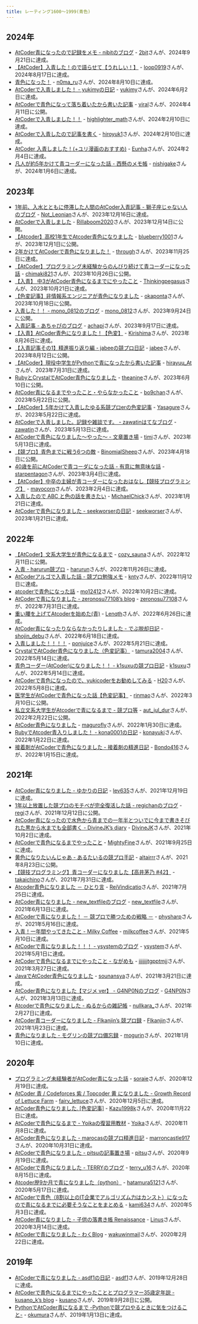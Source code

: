 ```yaml
---
title: レーティング1600〜1999(青色)
---
```


## 2024年

- [AtCoder青になったので記録をメモ - nibitのブログ](https://2bitpng.hatenablog.com/entry/2024/09/22/085912) - [2bit](https://atcoder.jp/users/2bit)さんが、2024年9月21日に達成。
- [【AtCoder】入青した！ので語らせて【うれしい！】](https://zenn.dev/loop0919/articles/5a66f529ba9e08) - [loop0919](https://atcoder.jp/users/loop0919)さんが、2024年8月17日に達成。
- [青色になった！](https://warp-asteroid-8f6.notion.site/97f48f73432e4bb0b453178264c219f7) - [n0ma_ru](https://atcoder.jp/users/n0ma_ru)さんが、2024年8月10日に達成。
- [AtCoderで入青しました！ - yukimyの日記](https://negiyukino.hatenablog.com/entry/2024/06/03/195516) - [yukimy](https://atcoder.jp/users/yukimy)さんが、2024年6月2日に達成。
- [AtCoderで青色になって落ち着いたから書いた記事](https://qiita.com/viral_8/items/6ce0fbc58dbe55f8e7ae) - [viral](https://atcoder.jp/users/viral)さんが、2024年4月11日に公開。
- [AtCoderで入青しました！！](https://qiita.com/highlighter_math/items/4e28ac3aa3d7b592d514) - [highlighter_math](https://atcoder.jp/users/highlighter_math)さんが、2024年2月10日に達成。
- [AtCoderで入青したので記事を書く](https://qiita.com/hiroyuk1/items/5a75448e826bb08a17e4) - [hiroyuk1](https://atcoder.jp/users/hiroyuk1)さんが、2024年2月10日に達成。
- [AtCoder 入青しました！(+ユリ漫画のおすすめ)](https://riyuna.hatenablog.com/entry/2024/02/07/003642) - [Eunha](https://atcoder.jp/users/Eunha)さんが、2024年2月4日に達成。
- [凡人が約5年かけて青コーダーになった話 - 西懸のメモ帳](https://blog.nishigake.net/posts/irohen_blue/) - [nishigake](https://atcoder.jp/users/nishigake)さんが、2024年1月6日に達成。

## 2023年

- [1年前、入水とともに停滞した人間のAtCoder入青記事 - 獅子座じゃない人のブログ](https://not-leonian.hatenablog.com/entry/2023/12/19/180622) - [Not_Leonian](https://atcoder.jp/users/Not_Leonian)さんが、2023年12月16日に達成。
- [AtCoderで入青しました](https://note.com/chemmath1023/n/n60b94393f733) - [Rillaboom2020](https://atcoder.jp/users/Rillaboom2020)さんが、2023年12月14日に公開。
- [【Atcoder】高校1年生でAtcoder青色になりました](https://qiita.com/bluebery1001/items/ec889d958ee3a81525ff) - [blueberry1001](https://atcoder.jp/users/blueberry1001)さんが、2023年12月1日に公開。
- [2年かけてAtCoderで青色になりました！](https://zenn.dev/through/articles/fba81b6c5f4644) - [through](https://atcoder.jp/users/through)さんが、2023年11月25日に達成。
- [【AtCoder】プログラミング未経験からのんびり続けて青コーダーになった話](https://qiita.com/chimaki821/items/eb76c042954f725b3bbc) - [chimaki821](https://atcoder.jp/users/chimaki821)さんが、2023年10月26日に公開。
- [【入青】 中3がAtCoder青色になるまでにやったこと](https://qiita.com/nouka28/items/447d3d213db78c76268e) - [Thinkingpegasus](https://atcoder.jp/users/Thinkingpegasus)さんが、2023年10月21日に達成。
- [【色変記事】非情報系エンジニアが青色になりました](https://qiita.com/okaponta_/items/5667dfd9cc232eb3bd65) - [okaponta](https://atcoder.jp/users/okaponta)さんが、2023年10月18日に公開。
- [入青した！！ - mono_0812のブログ](https://mono-0812.hatenablog.com/entry/20230924/1695517992) - [mono_0812](https://atcoder.jp/users/mono_0812)さんが、2023年9月24日に公開。
- [入青記事 - あちゃぴのブログ](https://achapi.hatenablog.jp/entry/2023/09/19/225144) - [achapi](https://atcoder.jp/users/achapi)さんが、2023年9月17日に達成。
- [【入青】AtCoder青色になりました！【色変】](https://note.com/kiri_comp/n/n02225d77a988) - [Kirishima](https://atcoder.jp/users/Kirishima)さんが、2023年8月26日に達成。
- [【入青記事その1】精進振り返り編 - jabeeの競プロ日記](https://jabee.hatenablog.com/entry/2023/08/12/074238) - [jabee](https://atcoder.jp/users/jabee)さんが、2023年8月12日に公開。
- [【AtCoder】現役中学生がPythonで青になったから書いた記事](https://qiita.com/halcyonFX/items/5eeb2240412a1e587bff) - [hirayuu_At](https://atcoder.jp/users/hirayuu_At)さんが、2023年7月31日に達成。
- [RubyとCrystalでAtCoder青色になりました](https://qiita.com/theanine/items/0746adfbd9da80701ec4) - [theanine](https://atcoder.jp/users/theanine)さんが、2023年6月10日に公開。
- [AtCoder青になるまでやったこと・やらなかったこと](https://qiita.com/bo9chan/items/f04a92b48a7d7e5c327a) - [bo9chan](https://atcoder.jp/users/bo9chan)さんが、2023年5月22日に公開。
- [【AtCoder】5年かけて入青したゆる系競プロerの色変記事](https://qiita.com/yasagure_/items/d6f7305ddebf5c806b5d) - [Yasagure](https://atcoder.jp/users/Yasagure)さんが、2023年5月22日に達成。
- [AtCoderで入青しました。記録や雑談です。 - zawatinはてなブログ](https://zawatin.hatenablog.com/entry/2023/05/21/180443) - [zawatin](https://atcoder.jp/users/zawatin)さんが、2023年5月13日に達成。
- [AtCoderで青色になりました～やった～ - 文章置き場](https://taymyr.hatenablog.com/entry/2023/05/16/090035) - [timi](https://atcoder.jp/users/timi)さんが、2023年5月13日に達成。
- [【競プロ】青色までに戦う6つの敵](https://qiita.com/BinomialSheep/items/e7a717f34e6991affa1c) - [BinomialSheep](https://atcoder.jp/users/BinomialSheep)さんが、2023年4月18日に公開。
- [40歳を前にAtCoderで青コーダになった話 - 有意に無意味な話](https://starpentagon.net/analytics/atcoder_blue/) - [starpentagon](https://atcoder.jp/users/starpentagon)さんが、2023年3月4日に達成。
- [【AtCoder】中卒の主婦が青コーダーになったおはなし【競技プログラミング】](https://qiita.com/mayocorn/items/4edff486428240864808) - [mayocorn](https://atcoder.jp/users/mayocorn)さんが、2023年2月4日に達成。
- [入青したので ABC と色の話を書きたい](https://magicode.io/MichaelChick/articles/8a431b85781e4f839116ca59521acc0d) - [MichaelChick](https://atcoder.jp/users/MichaelChick)さんが、2023年1月21日に達成。
- [AtCoderで青色になりました - seekworserの日記](https://seekworser.hatenablog.com/entry/2023/02/06/005815) - [seekworser](https://atcoder.jp/users/seekworser)さんが、2023年1月21日に達成。

## 2022年

- [【AtCoder】文系大学生が青色になるまで](https://qiita.com/cozy_sauna/items/6a34648ec2a0eb20ef35) - [cozy_sauna](https://atcoder.jp/users/cozy_sauna)さんが、2022年12月11日に公開。
- [入青 - harurun競プロ](https://harurunppp.hatenablog.com/entry/2022/12/06/011825) - [harurun](https://atcoder.jp/users/harurun)さんが、2022年11月26日に達成。
- [AtCoderアルゴで入青した話 - 競プロ勉強メモ](https://kntychance.hatenablog.jp/entry/2022/11/13/142154) - [knty](https://atcoder.jp/users/knty)さんが、2022年11月12日に達成。
- [atcoderで青色になった話](https://qiita.com/mo124121/items/ee0c75c89e2fe0640cb6) - [mo12412](https://atcoder.jp/users/mo12412)さんが、2022年10月2日に達成。
- [AtCoderで青になりました - zeronosu77108’s blog](https://zeronosu77108.hatenablog.com/entry/2022/08/01/221949) - [zeronosu77108](https://atcoder.jp/users/zeronosu77108)さんが、2022年7月31日に達成。
- [重い腰を上げてAtcoderを始めた(青)](https://qiita.com/Lenqth/items/babdc1e652e0e041b321) - [Lenqth](https://atcoder.jp/users/Lenqth)さんが、2022年6月26日に達成。
- [AtCoder青になったりならなかったりしました - でぶ脱却日記](https://shojin-debu.hatenablog.com/entry/2022/06/19/155624) - [shojin_debu](https://atcoder.jp/users/shojin_debu)さんが、2022年6月18日に達成。
- [入青しました！！！！](https://note.com/ponjuice0/n/ne26ca6061eb4) - [ponjuice](https://atcoder.jp/users/ponjuice)さんが、2022年5月21日に達成。
- [CrystalでAtCoder青色になりました（色変記事）](https://qiita.com/tamura2004/items/e5828162db074bb664a7) - [tamura2004](https://atcoder.jp/users/tamura2004)さんが、2022年5月14日に達成。
- [青色コーダー(AtCoder)になりました！！ - k1suxuの競プロ日記](https://k1suxu.hatenablog.com/entry/2022/05/15/173243) - [k1suxu](https://atcoder.jp/users/k1suxu)さんが、2022年5月14日に達成。
- [AtCoderで青色になったので、yukicoderをお勧めしてみる](https://qiita.com/H20/items/f62382df263ec79acebd) - [H20](https://atcoder.jp/users/H20)さんが、2022年5月8日に達成。
- [医学生がAtCoderで青色になった話【色変記事】](https://qiita.com/rinmao_catlover/items/bbbf6767a6a028562c80) - [rinmao](https://atcoder.jp/users/rinmao)さんが、2022年3月10日に公開。
- [私立文系大学生がAtcoderで青になるまで - 競プロ等](https://autdur.hatenablog.com/entry/2022/02/22/181455) - [aut_jul_dur](https://atcoder.jp/users/aut_jul_dur)さんが、2022年2月22日に公開。
- [AtCoder青色になりました](https://zenn.dev/magurofly/articles/234f210b4b0dbf) - [magurofly](https://atcoder.jp/users/magurofly)さんが、2022年1月30日に達成。
- [RubyでAtcoder青入りしました！ - kona0001の日記](https://kona0001.hatenablog.com/entry/2022/01/29/182431) - [konayuki](https://atcoder.jp/users/konayuki)さんが、2022年1月22日に達成。
- [接着剤がAtCoderで青色になりました - 接着剤の精進日記](https://bondo.hateblo.jp/entry/2022/01/16/133601) - [Bondo416](https://atcoder.jp/users/Bondo416)さんが、2022年1月15日に達成。

## 2021年

- [AtCoder青になりました - ゆかりの日記](https://lev635.hatenablog.com/entry/2021/12/20/220308) - [lev635](https://atcoder.jp/users/lev635)さんが、2021年12月19日に達成。
- [1年以上放置した競プロのモチベが完全復活した話 - regichanのブログ](https://regichan.hatenablog.com/entry/2021/12/12/132434) - [regi](https://atcoder.jp/users/regi)さんが、2021年12月12日に公開。
- [AtCoder青になったので水色から青までの一年半とついでに今まで書きそびれた黒から水までも全部書く - DivineJK’s diary](https://divinejk.hatenablog.com/entry/2021/10/06/212100) - [DivineJK](https://atcoder.jp/users/DivineJK)さんが、2021年10月2日に達成。
- [AtCoderで青色になるまでやったこと](https://note.com/junyakosaka/n/n56e56a0577f6) - [MightyFine](https://atcoder.jp/users/MightyFine)さんが、2021年9月25日に達成。
- [黄色になりたいんじゃあ - あるたいるの競プロ手記](https://altairrr.hatenablog.com/entry/2021/08/23/003531) - [altairrr](https://atcoder.jp/users/altairrr)さんが、2021年8月23日に公開。
- [【競技プログラミング】青コーダーになりました【高井茅乃 #42】](https://www.youtube.com/watch?v=yhxaGTKNpgo) - [takaichino](https://atcoder.jp/users/takaichino)さんが、2021年7月31日に達成。
- [Atcoder青色になりました － ひとり言](https://elegy-wedh133.hatenablog.com/entry/2021/07/26/132520) - [ReiVindicatio](https://atcoder.jp/users/ReiVindicatio)さんが、2021年7月25日に達成。
- [AtCoder青になりました - new_textfileのブログ](https://new-textfile.hatenablog.com/entry/2021/06/18/231012) - [new_textfile](https://atcoder.jp/users/new_textfile)さんが、2021年6月13日に達成。
- [AtCoderで青になりました！ － 競プロで勝つための戦略 －](https://qiita.com/physharp/items/f9229ab879cac9a944d7) - [physharp](https://atcoder.jp/users/physharp)さんが、2021年5月16日に達成。
- [入青！一年間やってきたこと - Milky Coffee](https://milkcoffee.hatenablog.jp/entry/2021/05/17/170110) - [milkcoffee](https://atcoder.jp/users/milkcoffee)さんが、2021年5月10日に達成。
- [AtCoderで青になりました！！！ - ysystemのブログ](https://ysystem57.hatenablog.com/entry/2021/05/03/213354) - [ysystem](https://atcoder.jp/users/ysystem)さんが、2021年5月1日に達成。
- [AtCoderで青色になるまでにやったこと - ながめも](https://coonevo.hatenablog.com/entry/2021/03/28/014702) - [jjjjjjjtgpptmjj](https://atcoder.jp/users/jjjjjjjtgpptmjj)さんが、2021年3月27日に達成。
- [JavaでAtCoder青色になりました](https://qiita.com/sounansya/items/bd0c5d3e2fdb9256c953) - [sounansya](https://atcoder.jp/users/sounansya)さんが、2021年3月21日に達成。
- [AtCoder青色になりました【マジメ ver】 - G4NP0Nのブログ](https://g4np0n-kyopro.hatenablog.com/entry/nyuao_mazime) - [G4NP0N](https://atcoder.jp/users/G4NP0N)さんが、2021年3月13日に達成。
- [Atcoderで青色になりました - ぬるからの雑記帳](https://nullkara.jp/2021/02/28/atcoder_toblue/) - [nullkara_](https://atcoder.jp/users/nullkara_)さんが、2021年2月27日に達成。
- [AtCoder青コーダーになりました - Flkanjin’s 競プロ録](https://flkanjin.hatenablog.com/entry/2021/02/01/095417) - [Flkanjin](https://atcoder.jp/users/Flkanjin)さんが、2021年1月23日に達成。
- [青色になりました - モグリンの競プロ備忘録](https://mogurin1000000007.hatenablog.com/entry/2021/01/13/074016) - [mogurin](https://atcoder.jp/users/mogurin)さんが、2021年1月10日に達成。

## 2020年

- [プログラミング未経験者がAtCoder青になった話](https://qiita.com/soraie/items/9c5ea617cdd6547e2853) - [soraie](https://atcoder.jp/users/soraie)さんが、2020年12月19日に達成。
- [AtCoder 青 / Codeforces 紫 / Topcoder 黄 になりました - Growth Record of Lettuce Farm](https://fairy-lettuce.hatenadiary.com/entry/kyopro-colorchange-blue) - [fairy_lettuce](https://atcoder.jp/users/fairy_lettuce)さんが、2020年12月5日に達成。
- [AtCoder青色になりました. [色変記事]](https://qiita.com/Kazun_kyopro/items/ce222d6756603849279a) - [Kazu1998k](https://atcoder.jp/users/Kazu1998k)さんが、2020年11月22日に達成。
- [AtCoderで青色になるまで - Yoikaの復習用教材](https://minatoyoika.hatenablog.com/entry/2020/11/12/212346) - [Yoika](https://atcoder.jp/users/Yoika)さんが、2020年11月8日に達成。
- [AtCoder青色になりました - marocasの競プロ精進日記](https://marroncastle917.hatenablog.com/) - [marroncastle917](https://atcoder.jp/users/marroncastle917)さんが、2020年10月31日に達成。
- [AtCoderで青色になりました - pitsuの記事置き場](https://pitsu-kyopro.hatenablog.jp/entry/2020/09/24/204027) - [pitsu](https://atcoder.jp/users/pitsu)さんが、2020年9月19日に達成。
- [AtCoderで青色になりました - TERRYのブログ](https://www.terry-u16.net/entry/atcoder-blue) - [terry_u16](https://atcoder.jp/users/terry_u16)さんが、2020年8月15日に達成。
- [Atcoder歴9か月で青になりました（python）](https://qiita.com/hatamura5121/items/4610b0867c5b210ebc83) - [hatamura5121](https://atcoder.jp/users/hatamura5121)さんが、2020年5月17日に達成。
- [AtCoderで青色（8割以上のIT企業でアルゴリズム力はカンスト）になったので青になるまでに必要そうなことをまとめる](https://qiita.com/kami634/items/e452f804ba9d585a8b57) - [kami634](https://atcoder.jp/users/kami634)さんが、2020年5月3日に達成。
- [AtCoder青になりました - 子供の落書き帳 Renaissance](https://linus-mk.hatenablog.com/entry/atcoder_blue) - [Linus](https://atcoder.jp/users/Linus)さんが、2020年3月14日に達成。
- [AtCoderで青になりました - わくBlog](https://wakuwinmail.hatenablog.com/entry/2020/03/10/235349) - [wakuwinmail](https://atcoder.jp/users/wakuwinmail)さんが、2020年2月22日に達成。

## 2019年

- [AtCoderで青になりました - asdf1の日記](https://asdf1.hatenablog.com/entry/2020/01/13/134423) - [asdf1](https://atcoder.jp/users/asdf1)さんが、2019年12月28日に達成。
- [AtCoderで青色になるまでにやったこととプログラマー35歳定年説 - kusano_k’s blog](https://kusano-k.hatenablog.com/entry/2019/09/28/181304) - [kusano](https://atcoder.jp/users/kusano)さんが、2019年9月28日に公開。
- [PythonでAtCoder青になるまで -Pythonで競プロやるときに気をつけること-](https://qiita.com/Kentaro_okumura/items/a6917572756a2e3c0da9) - [okumura](https://atcoder.jp/users/okumura)さんが、2019年1月13日に達成。
